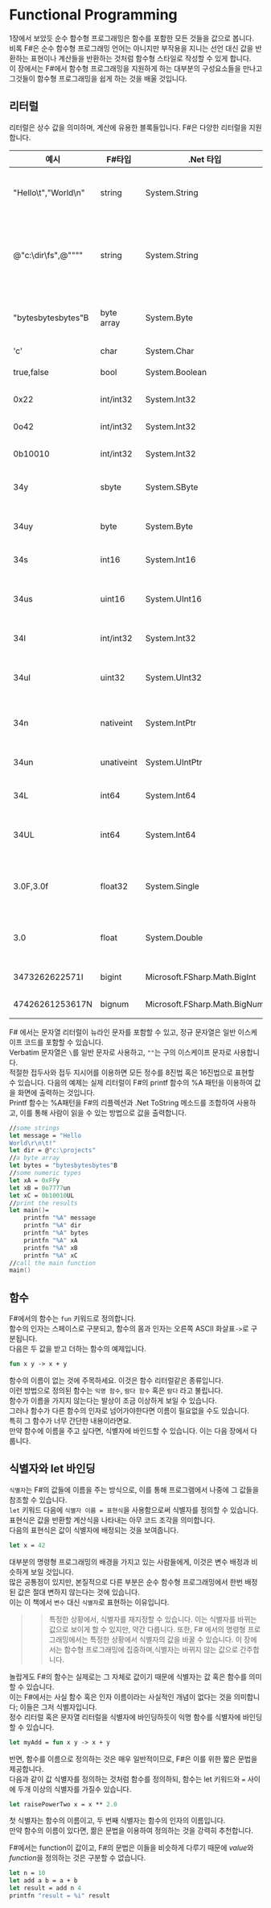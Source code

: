 # Functional Programming

1장에서 보았듯 순수 함수형 프로그래밍은 함수를 포함한 모든 것들을 값으로 봅니다.\
비록 F#은 순수 함수형 프로그래밍 언어는 아니지만 부작용을 지니는 선언 대신 값을 반환하는 표현이나 계산들을 반환하는 것처럼 함수형 스타일로 작성할 수 있게 합니다.\
이 장에서는 F#에서 함수형 프로그래밍을 지원하게 하는 대부분의 구성요소들을 만나고 그것들이 함수형 프로그래밍을 쉽게 하는 것을 배울 것입니다.

## 리터럴

리터럴은 상수 값을 의미하며, 계산에 유용한 블록들입니다. F#은 다양한 리터럴을 지원합니다.

|예시|F#타입|.Net 타입|설명|
|---|---|---|---|
|"Hello\t","World\n"|string|System.String|이스케이프 문자(\)를 포함한 문자열입니다|
|@"c:\dir\fs",@""""|string|System.String|축자(verbatim) 문자열입니다. (\)는 일반 문자로 취급됩니다|
|"bytesbytesbytes"B|byte array|System.Byte|바이트 배열로 저장될 문자열입니다|
|'c'|char|System.Char|문자입니다|
|true,false|bool|System.Boolean|불리언 값입니다|
|0x22|int/int32|System.Int32|16진수 정수입니다|
|0o42|int/int32|System.Int32|8진수 정수입니다|
|0b10010|int/int32|System.Int32|2진수 정수입니다|
|34y|sbyte|System.SByte|부호를 가진 바이트입니다|
|34uy|byte|System.Byte|부호를 가지지 않는 바이트입니다|
|34s|int16|System.Int16|16비트 정수입니다|
|34us|uint16|System.UInt16|부호를 가지지 않는 16비트 정수입니다|
|34l|int/int32|System.Int32|32비트 정수입니다|
|34ul|uint32|System.UInt32|부호를 가지지 않는 32비트 정수입니다|
|34n|nativeint|System.IntPtr|네이티브 크기를 가지는 정수입니다|
|34un|unativeint|System.UIntPtr|네이티브 크기를 가지는 정수입니다|
|34L|int64|System.Int64|32비트 정수입니다|
|34UL|int64|System.Int64|부호를 가지지 않는 32비트 정수입니다|
|3.0F,3.0f|float32|System.Single|IEEE 32비트 부동소수점 실수입니다|
|3.0|float|System.Double|IEEE 64비트 부동소수점 실수입니다|
|3473262622571I|bigint|Microsoft.FSharp.Math.BigInt|임의의 큰 정수입니다|
|47426261253617N|bignum|Microsoft.FSharp.Math.BigNum|임의의 큰 수입니다|

F# 에서는 문자열 리터럴이 뉴라인 문자를 포함할 수 있고, 정규 문자열은 일반 이스케이프 코드를 포함할 수 있습니다.\
Verbatim 문자열은 `\`를 일반 문자로 사용하고, `""`는 구의 이스케이프 문자로 사용합니다.\
적절한 접두사와 접두 지시어를 이용하면 모든 정수를 8진법 혹은 16진법으로 표현할 수 있습니다.
다음의 예제는 실제 리터럴이 F#의 printf 함수의 %A 패턴을 이용하여 값을 화면에 출력하는 것입니다.\
Printf 함수는 %A패턴을 F#의 리플렉션과 .Net ToString 메소드를 조합하여 사용하고, 이를 통해 사람이 읽을 수 있는 방법으로 값을 출력합니다.

```Fsharp
//some strings
let message = "Hello
World\r\n\t!"
let dir = @"c:\projects"
//a byte array
let bytes = "bytesbytesbytes"B
//some numeric types
let xA = 0xFFy
let xB = 0o7777un
let xC = 0b10010UL
//print the results
let main()=
    printfn "%A" message
    printfn "%A" dir
    printfn "%A" bytes
    printfn "%A" xA
    printfn "%A" xB
    printfn "%A" xC
//call the main function
main()
```

## 함수
F#에서의 함수는 `fun` 키워드로 정의합니다.\
함수의 인자는 스페이스로 구분되고, 함수의 몸과 인자는 오른쪽 ASCII 화살표`->`로 구분됩니다.\
다음은 두 값을 받고 더하는 함수의 예제입니다.

```fsharp
fun x y -> x + y
```

함수의 이름이 없는 것에 주목하세요. 이것은 함수 리터럴같은 종류입니다.\
이런 방법으로 정의된 함수는 `익명 함수`, `람다 함수` 혹은 `람다` 라고 불립니다.\
함수가 이름을 가지지 않는다는 발상이 조금 이상하게 보일 수 있습니다.\
그러나 함수가 다른 함수의 인자로 넘어가야한다면 이름이 필요없을 수도 있습니다.\
특히 그 함수가 너무 간단한 내용이라면요.\
만약 함수에 이름을 주고 싶다면, 식별자에 바인드할 수 있습니다. 이는 다음 장에서 다룹니다.

## 식별자와 let 바인딩
`식별자`는 F#의 값들에 이름을 주는 방식으로, 이를 통해 프로그램에서 나중에 그 값들을 참조할 수 있습니다.\
`let` 키워드 다음에 `식별자 이름 = 표현식`을 사용함으로써 식별자를 정의할 수 있습니다.\
표현식은 값을 반환할 계산식을 나타내는 아무 코드 조각을 의미합니다.\
다음의 표현식은 값이 식별자에 배정되는 것을 보여줍니다.

```fsharp
let x = 42
```

대부분의 명령형 프로그래밍의 배경을 가지고 있는 사람들에게, 이것은 변수 배정과 비슷하게 보일 것입니다.\
많은 공통점이 있지만, 본질적으로 다른 부분은 순수 함수형 프로그래밍에서 한번 배정된 값은 절대 변하지 않는다는 것에 있습니다.\
이는 이 책에서 `변수` 대신 `식별자`로 표현하는 이유입니다.

>> 특정한 상황에서, 식별자를 재지정할 수 있습니다. 이는 식별자를 바뀌는 값으로 보이게 할 수 있지만, 약간 다릅니다. 또한, F# 에서의 명령형 프로그래밍에서는 특정한 상황에서 식별자의 값을 바꿀 수 있습니다. 이 장에서는 함수형 프로그래밍에 집중하며,식별자는 바뀌지 않는 값으로 간주합니다.

놀랍게도 F#의 함수는 실제로는 그 자체로 값이기 때문에 식별자는 값 혹은 함수를 의미할 수 있습니다.\
이는 F#에서는 사실 함수 혹은 인자 이름이라는 사실적인 개념이 없다는 것을 의미합니다; 이들은 그저 식별자입니다.\
정수 리터럴 혹은 문자열 리터럴을 식별자에 바인딩하듯이 익명 함수를 식별자에 바인딩 할 수 있습니다.

```fsharp
let myAdd = fun x y -> x + y
```

반면, 함수를 이름으로 정의하는 것은 매우 일반적이므로, F#은 이를 위한 짧은 문법을 제공합니다.\
다음과 같이 값 식별자를 정의하는 것처럼 함수를 정의하되, 함수는 let 키워드와 `=` 사이에 두개 이상의 식별자를 가질수 있습니다.

```fsharp 
let raisePowerTwo x = x ** 2.0
```

첫 식별자는 함수의 이름이고, 두 번째 식별자는 함수의 인자의 이름입니다.\
만약 함수의 이름이 있다면, 짦은 문법을 이용하여 정의하는 것을 강력히 추천합니다.

F#에서는 function이 값이고, F#의 문법은 이들을 비슷하게 다루기 때문에 *value*와 *function*을 정의하는 것은 구분할 수 없습니다.

```fsharp
let n = 10
let add a b = a + b
let result = add n 4
printfn "result = %i" result
```

